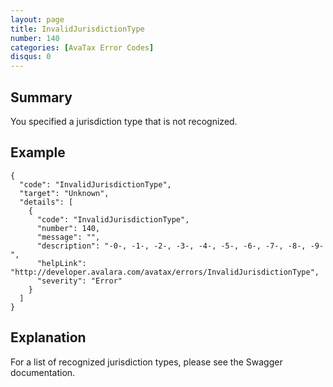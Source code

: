 ```yaml
---
layout: page
title: InvalidJurisdictionType
number: 140
categories: [AvaTax Error Codes]
disqus: 0
---
```


## Summary

You specified a jurisdiction type that is not recognized.

## Example

    {
      "code": "InvalidJurisdictionType",
      "target": "Unknown",
      "details": [
        {
          "code": "InvalidJurisdictionType",
          "number": 140,
          "message": "",
          "description": "-0-, -1-, -2-, -3-, -4-, -5-, -6-, -7-, -8-, -9-",
          "helpLink": "http://developer.avalara.com/avatax/errors/InvalidJurisdictionType",
          "severity": "Error"
        }
      ]
    }

## Explanation

For a list of recognized jurisdiction types, please see the Swagger documentation.
